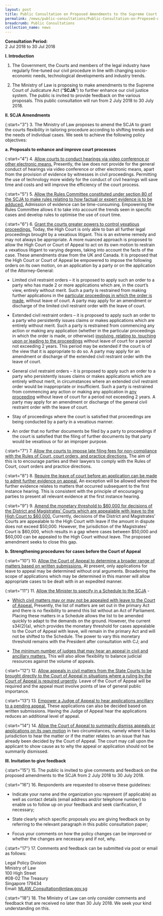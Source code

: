 ```yaml
---
layout: post
title: Public Consultation on Proposed Amendments to the Supreme Court of Judicature Act
permalink: /news/public-consultations/Public-Consultation-on-Proposed-Amendments-to-the-Supreme-Court-of-Judicature-Act
breadcrumb: Public Consultations
collection_name: news
---
```


**Consultation Period:**  
2 Jul 2018 to 30 Jul 2018

**I. Introduction**

1. The Government, the Courts and members of the legal industry have regularly fine-tuned our civil procedure in line with changing socio-economic needs, technological developments and industry trends.

2. The Ministry of Law is proposing to make amendments to the Supreme Court of Judicature Act (“**SCJA**”) to further enhance our civil justice system. The public is invited to provide feedback on the various proposals. This public consultation will run from 2 July 2018 to 30 July 2018.

**II. SCJA Amendments**

{:start="3"}
3. The Ministry of Law proposes to amend the SCJA to grant the courts flexibility in tailoring procedure according to shifting trends and the needs of individual cases. We seek to achieve the following policy objectives:

 

**a. Proposals to enhance and improve court processes**

 
{:start="4"}
4. <u>Allow courts to conduct hearings via video conference or other electronic means.</u> Presently, the law does not provide for the general conduct of hearings via video conference or other electronic means, apart from the provision of evidence by witnesses in civil proceedings. Permitting the use of technology more widely for the conduct of civil hearings will save time and costs and will improve the efficiency of the court process.

{:start="5"}
5. <u>Allow the Rules Committee constituted under section 80 of the SCJA to make rules relating to how factual or expert evidence is to be adduced.</u> Admission of evidence can be time-consuming. Empowering the Rules Committee allows it to take into account the trends seen in specific cases and develop rules to optimise the use of court time.

 
{:start="6"}
6. <u>Grant the courts greater powers to control vexatious proceedings.</u> Today, the High Court is only able to ban all further legal proceedings brought by a vexatious litigant. This is an extreme remedy and may not always be appropriate. A more nuanced approach is proposed to allow the High Court or Court of Appeal to act on its own motion to restrain a vexatious litigant to varying degrees, taking into account the facts of the case. These amendments draw from the UK and Canada. It is proposed that the High Court or Court of Appeal be empowered to impose the following orders on its own motion, on an application by a party or on the application of the Attorney-General:

 

* Limited civil restraint orders – it is proposed to apply such an order to a party who has made 2 or more applications which are, in the court’s view, entirely without merit. Such a party is restrained from making further applications in the <u>particular proceedings in which the order is made</u>, without leave of court. A party may apply for an amendment or discharge of the limited civil restraint order with the leave of court.

 

* Extended civil restraint orders – it is proposed to apply such an order to a party who persistently issues claims or makes applications which are entirely without merit. Such a party is restrained from commencing any action or making any application (whether in the particular proceedings in which the order is made, or otherwise) <u>involving, relating to, touching upon or leading to the proceedings</u> without leave of court for a period not exceeding 2 years. This period may be extended if the court is of the view that it is appropriate to do so. A party may apply for an amendment or discharge of the extended civil restraint order with the leave of court.

 

* General civil restraint orders – it is proposed to apply such an order to a party who persistently issues claims or makes applications which are entirely without merit, in circumstances where an extended civil restraint order would be inappropriate or insufficient. Such a party is restrained from commencing any action or making any application in <u>any proceeding</u> without leave of court for a period not exceeding 2 years. A party may apply for an amendment or discharge of the general civil restraint order with the leave of court.

 

* Stay of proceedings where the court is satisfied that proceedings are being conducted by a party in a vexatious manner.

 

* An order that no further documents be filed by a party to proceedings if the court is satisfied that the filing of further documents by that party would be vexatious or for an improper purpose.

 
{:start="7"}
7. <u>Allow the courts to impose late filing fees for non-compliance with the Rules of Court, court orders, and practice directions.</u> The aim of this is to encourage parties and their lawyers to comply with the Rules of Court, court orders and practice directions.

 
{:start="8"}
8. <u>Require the leave of court before an application can be made to admit further evidence on appeal.</u> An exception will be allowed where the further evidence relates to matters that occurred subsequent to the first instance hearing. This is consistent with the principle of encouraging parties to present all relevant evidence at the first instance hearing.

 
{:start="9"}
9. <u>Amend the monetary threshold to $60,000 for decisions of the District and Magistrates’ Courts which are appealable with leave to the High Court to $60,000.</u> Currently, decisions of the District and Magistrates’ Courts are appealable to the High Court with leave if the amount in dispute does not exceed $50,000. However, the jurisdiction of the Magistrates’ Court is $60,000, which results in a gap where cases between $50,000 and $60,000 can be appealed to the High Court without leave. The proposed amendment seeks to close this gap.

 

**b. Strengthening procedures for cases before the Court of Appeal**

 
{:start="10"}
10. <u>Allow the Court of Appeal to determine a broader range of matters based on written submissions.</u> At present, only applications for leave to appeal may be determined without oral arguments. Broadening the scope of applications which may be determined in this manner will allow appropriate cases to be dealt with in an expedited manner.

 
{:start="11"}
11. <u>Allow the Minister to specify in a Schedule to the SCJA</u> -

 

* <u>Which civil matters may or may not be appealed with leave to the Court of Appeal.</u> Presently, the list of matters are set out in the primary Act and there is no flexibility to amend this list without an Act of Parliament. Placing these matters in a Schedule allows the list to be amended quickly to adapt to the demands on the ground. However, the current s34(2)(a), which provides the monetary threshold for cases appealable to the Court of Appeal with leave, will remain in the primary Act and will not be shifted to the Schedule. The power to vary this monetary threshold remains with the President after consultation with CJ; and

 

* <u>The minimum number of judges that may hear an appeal in civil and ancillary matters.</u> This will also allow flexibility to balance judicial resources against the volume of appeals.

 
{:start="12"}
12. <u>Allow appeals in civil matters from the State Courts to be brought directly to the Court of Appeal in situations where a ruling by the Court of Appeal is required urgently</u>. Leave of the Court of Appeal will be required and the appeal must involve points of law of general public importance.

 
{:start="13"}
13. <u>Empower a Judge of Appeal to hear applications ancillary to a pending appeal.</u> These applications can also be decided based on written submissions. Having the Judge of Appeal hear the applications reduces an additional level of appeal.

 
{:start="14"}
14. <u>Allow the Court of Appeal to summarily dismiss appeals or applications on its own motion</u> in two circumstances, namely where it lacks jurisdiction to hear the matter or if the matter relates to an issue that has already been decided by the Court of Appeal. The court may call upon the applicant to show cause as to why the appeal or application should not be summarily dismissed.

 

**III. Invitation to give feedback**

{:start="15"}
15. The public is invited to give comments and feedback on the proposed amendments to the SCJA from 2 July 2018 to 30 July 2018.

{:start="16"}
16. Respondents are requested to observe these guidelines:

 

* Indicate your name and the organization you represent (if applicable) as well as contact details (email address and/or telephone number) to enable us to follow up on your feedback and seek clarification, if necessary;

* State clearly which specific proposals you are giving feedback on by referring to the relevant paragraph in this public consultation paper;

* Focus your comments on how the policy changes can be improved or whether the changes are necessary and if not, why.

 
{:start="17"}
17. Comments and feedback can be submitted via post or email as follows:

 

Legal Policy Division  
Ministry of Law  
100 High Street  
#08-02 The Treasury  
Singapore 179434  
Email: <MLAW_Consultation@mlaw.gov.sg>

 
{:start="18"}
18.  The Ministry of Law can only consider comments and feedback that are received no later than 30 July 2018. We seek your kind understanding on this.
